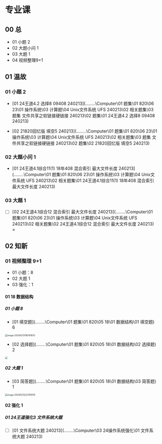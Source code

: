 # 专业课



## 00 总 

* 01 小题 2
* 02 大题小问  1
* 03 大题  1
* 04 视频整理9+1



## 01 温故

 

### 01 小题 2

* [01 24王道4.2 选择8 09408 240213](..\..\..\..\Computer\01 题集\01 820\06 23\01 操作系统\03 计算题\04 Unix文件系统 UFS 240213\02 相关题集\03 题集 文件共享之软链接硬链接 240213\02 题集\01 24王道4.2 选择8 09408 240213)  

*  [02 21820回忆版 填空5 240213](..\..\..\..\Computer\01 题集\01 820\06 23\01 操作系统\03 计算题\04 Unix文件系统 UFS 240213\02 相关题集\03 题集 文件共享之软链接硬链接 240213\02 题集\02 21820回忆版 填空5 240213)  



### 02 大题小问  1

*  [01 24王道4.1综合11(1) 18年408 混合索引 最大文件长度 240213](..\..\..\..\Computer\01 题集\01 820\06 23\01 操作系统\03 计算题\04 Unix文件系统 UFS 240213\02 相关题集\01 24王道4.1综合11(1) 18年408 混合索引 最大文件长度 240213) 



### 03 大题  1

- [ ] [02 24王道4.1综合12 混合索引 最大文件长度 240213](..\..\..\..\Computer\01 题集\01 820\06 23\01 操作系统\03 计算题\04 Unix文件系统 UFS 240213\02 相关题集\02 24王道4.1综合12 混合索引 最大文件长度 240213)  ×



## 02 知新



### 01 视频整理 9+1

* 01 小题：8
* 02 大题 1
* 03 强化：1



#### 01 18 数据结构

##### 01 小题 8

* [01 填空题](..\..\..\..\Computer\01 题集\01 820\05 18\01 数据结构\01 填空题) 6

<img src="https://cvp.oss-cn-shanghai.aliyuncs.com/picgo/202402131901886.png" alt="image-20240213190141833" style="zoom:50%;" />



*  [02 选择题](..\..\..\..\Computer\01 题集\01 820\05 18\01 数据结构\02 选择题)  2

  <img src="https://cvp.oss-cn-shanghai.aliyuncs.com/picgo/202402132135542.png" style="zoom:50%;" />

##### 02 大题 1

*  [03 简答题](..\..\..\..\Computer\01 题集\01 820\05 18\01 数据结构\03 简答题)  1

  <img src="https://cvp.oss-cn-shanghai.aliyuncs.com/picgo/202402132231103.png" alt="image-20240213223155015" style="zoom:50%;" />

  



#### 02 强化 1

##### 01 24王道强化3 文件系统大题

- [ ]  [01 文件系统大题 240213](..\..\..\..\Computer\03 24操作系统强化\01 文件系统大题 240213) 

